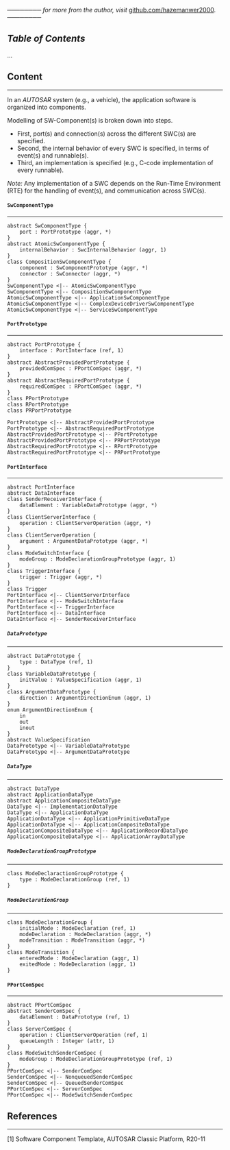 ──────── *for more from the author, visit* [github.com/hazemanwer2000](https://github.com/hazemanwer2000). ────────
## *Table of Contents*
...
## Content
---
In an *AUTOSAR* system (e.g., a vehicle), the application software is organized into components.

Modelling of SW-Component(s) is broken down into steps.
* First, port(s) and connection(s) across the different SWC(s) are specified.
* Second, the internal behavior of every SWC is specified, in terms of event(s) and runnable(s).
* Third, an implementation is specified (e.g., C-code implementation of every runnable).

*Note:* Any implementation of a SWC depends on the Run-Time Environment (RTE) for the handling of event(s), and communication across SWC(s).
#### `SwComponentType`
---
```plantuml
abstract SwComponentType {
	port : PortPrototype (aggr, *)
}
abstract AtomicSwComponentType {
	internalBehavior : SwcInternalBehavior (aggr, 1)
}
class CompositionSwComponentType {
	component : SwComponentPrototype (aggr, *)
	connector : SwConnector (aggr, *)
}
SwComponentType <|-- AtomicSwComponentType
SwComponentType <|-- CompositionSwComponentType
AtomicSwComponentType <|-- ApplicationSwComponentType
AtomicSwComponentType <|-- ComplexDeviceDriverSwComponentType
AtomicSwComponentType <|-- ServiceSwComponentType
```
#### `PortPrototype`
---
```plantuml
abstract PortPrototype {
	interface : PortInterface (ref, 1)
}
abstract AbstractProvidedPortPrototype {
	providedComSpec : PPortComSpec (aggr, *)
}
abstract AbstractRequiredPortPrototype {
	requiredComSpec : RPortComSpec (aggr, *)
}
class PPortPrototype
class RPortPrototype
class PRPortPrototype

PortPrototype <|-- AbstractProvidedPortPrototype
PortPrototype <|-- AbstractRequiredPortPrototype
AbstractProvidedPortPrototype <|-- PPortPrototype
AbstractProvidedPortPrototype <|-- PRPortPrototype
AbstractRequiredPortPrototype <|-- RPortPrototype
AbstractRequiredPortPrototype <|-- PRPortPrototype
```
#### `PortInterface`
---
```plantuml
abstract PortInterface
abstract DataInterface
class SenderReceiverInterface {
	dataElement : VariableDataPrototype (aggr, *)
}
class ClientServerInterface {
	operation : ClientServerOperation (aggr, *)
}
class ClientServerOperation {
	argument : ArgumentDataPrototype (aggr, *)
}
class ModeSwitchInterface {
	modeGroup : ModeDeclarationGroupPrototype (aggr, 1)
}
class TriggerInterface {
	trigger : Trigger (aggr, *)
}
class Trigger
PortInterface <|-- ClientServerInterface
PortInterface <|-- ModeSwitchInterface
PortInterface <|-- TriggerInterface
PortInterface <|-- DataInterface
DataInterface <|-- SenderReceiverInterface
```
##### `DataPrototype`
---
```plantuml
abstract DataPrototype {
	type : DataType (ref, 1)
}
class VariableDataPrototype {
	initValue : ValueSpecification (aggr, 1)
}
class ArgumentDataPrototype {
	direction : ArgumentDirectionEnum (aggr, 1)
}
enum ArgumentDirectionEnum {
	in
	out
	inout
}
abstract ValueSpecification
DataPrototype <|-- VariableDataPrototype
DataPrototype <|-- ArgumentDataPrototype
```
##### `DataType`
---
```plantuml
abstract DataType
abstract ApplicationDataType
abstract ApplicationCompositeDataType
DataType <|-- ImplementationDataType
DataType <|-- ApplicationDataType
ApplicationDataType <|-- ApplicationPrimitiveDataType
ApplicationDataType <|-- ApplicationCompositeDataType
ApplicationCompositeDataType <|-- ApplicationRecordDataType
ApplicationCompositeDataType <|-- ApplicationArrayDataType
```
##### `ModeDeclarationGroupPrototype`
---
```plantuml
class ModeDeclaractionGroupPrototype {
	type : ModeDeclarationGroup (ref, 1)
}
```
##### `ModeDeclarationGroup`
---
```plantuml
class ModeDeclarationGroup {
	initialMode : ModeDeclaration (ref, 1)
	modeDeclaration : ModeDeclaration (aggr, *)
	modeTransition : ModeTransition (aggr, *)
}
class ModeTransition {
	enteredMode : ModeDeclaration (aggr, 1)
	exitedMode : ModeDeclaration (aggr, 1)
}
```
#### `PPortComSpec`
---
```plantuml
abstract PPortComSpec
abstract SenderComSpec {
	dataElement : DataPrototype (ref, 1)
}
class ServerComSpec {
	operation : ClientServerOperation (ref, 1)
	queueLength : Integer (attr, 1)
}
class ModeSwitchSenderComSpec {
	modeGroup : ModeDeclarationGroupPrototype (ref, 1)
}
PPortComSpec <|-- SenderComSpec
SenderComSpec <|-- NonqueuedSenderComSpec
SenderComSpec <|-- QueuedSenderComSpec
PPortComSpec <|-- ServerComSpec
PPortComSpec <|-- ModeSwitchSenderComSpec
```
## References
---
[1] Software Component Template, AUTOSAR Classic Platform, R20-11